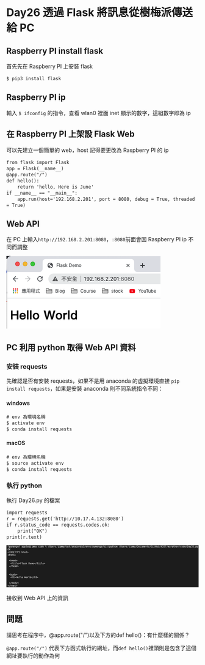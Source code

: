 # Day26 透過 Flask 將訊息從樹梅派傳送給 PC

## Raspberry PI install flask

首先先在 Raspberry PI 上安裝 flask

```
$ pip3 install flask
```

## Raspberry PI ip

輸入 `$ ifconfig` 的指令，查看 wlan0 裡面 inet 顯示的數字，這組數字即為 ip

## 在 Raspberry PI 上架設 Flask Web

可以先建立一個簡單的 web，host 記得要更改為 Raspberry PI 的 ip

```python3
from flask import Flask
app = Flask(__name__)
@app.route("/")
def hello():
	return 'hello, Here is June'
if __name__ == "__main__":
	app.run(host='192.168.2.201', port = 8080, debug = True, threaded = True)
```

## Web API

在 PC 上輸入`http://192.168.2.201:8080`，`:8080`前面會因 Raspberry PI ip 不同而調整

![image1](https://github.com/qaws5503/AIOT/blob/master/pictures/Day26-1.1.png)

## PC 利用 python 取得 Web API 資料

### 安裝 requests

先確認是否有安裝 requests，如果不是用 anaconda 的虛擬環境直接 `pip install requests`，如果是安裝 anaconda 則不同系統指令不同：

#### windows

```
# env 為環境名稱
$ activate env
$ conda install requests
```

#### macOS

```
# env 為環境名稱
$ source activate env
$ conda install requests
```

### 執行 python

執行 Day26.py 的檔案

```python3
import requests
r = requests.get('http://10.17.4.132:8080')
if r.status_code == requests.codes.ok:
    print("OK")
print(r.text)
```

![image2](https://github.com/qaws5503/AIOT/blob/master/pictures/Day26-1.2.png)

接收到 Web API 上的資訊

## 問題

請思考在程序中，@app.route("/")以及下方的def hello()：有什麼樣的關係？

`@app.route("/")` 代表下方函式執行的網址，而`def hello()`裡頭則是包含了這個網址要執行的動作為何